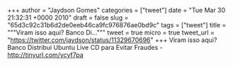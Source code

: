 
+++
author = "Jaydson Gomes"
categories = ["tweet"]
date = "Tue Mar 30 21:32:31 +0000 2010"
draft = false
slug = "65d3c92c31b6d2de0eeb46ca9fc976876ae0bd9c"
tags = ["tweet"]
title = """Viram isso aqui? Banco Di..."""
tweet = true
micro = true
tweet_url = "https://twitter.com/jaydson/status/11329670696"
+++
Viram isso aqui? Banco Distribui Ubuntu Live CD para Evitar Fraudes - http://tinyurl.com/ycyf7pa
